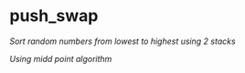 # push_swap

<em>Sort random numbers from lowest to highest using 2 stacks <br />

Using midd point algorithm
</em>

